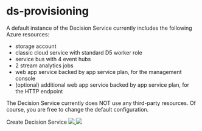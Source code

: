 # ds-provisioning

A default instance of the Decision Service currently includes the following Azure resources:
* storage account
* classic cloud service with standard D5 worker role
* service bus with 4 event hubs
* 2 stream analytics jobs
* web app service backed by app service plan, for the management console
* (optional) additional web app service backed by app service plan, for the HTTP endpoint

The Decision Service currently does NOT use any third-party resources.  Of course, you are free to change the default configuration.

Create Decision Service <a href="https://portal.azure.com/#create/Microsoft.Template/uri/https%3A%2F%2Fraw.githubusercontent.com%2Fdanmelamed%2Fds-provisioning%2Fmaster%2Fazuredeploy.json" target="_blank">
    <img src="http://azuredeploy.net/deploybutton.png"/>
</a>
<a href="http://armviz.io/#/?load=https%3A%2F%2Fraw.githubusercontent.com%2Fdanmelamed%2Fds-provisioning%2Fmaster%2Fazuredeploy.json" target="_blank">
    <img src="http://armviz.io/visualizebutton.png"/>
</a>
